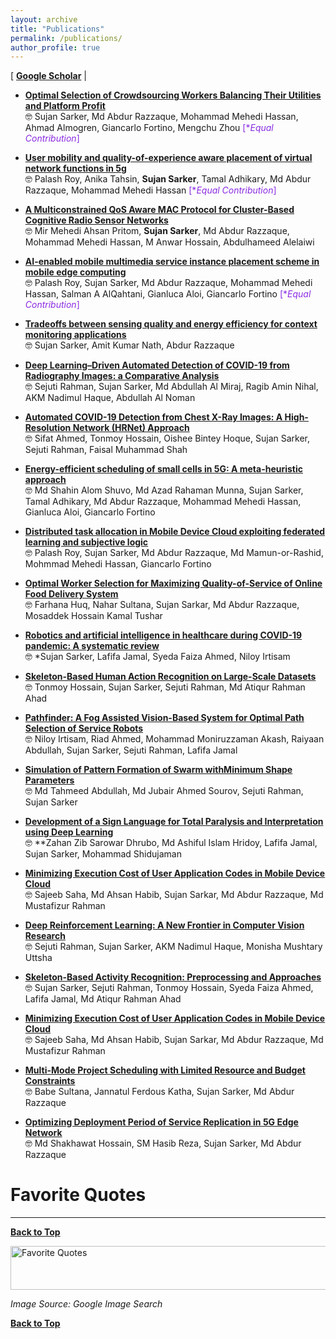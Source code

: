 ```yaml
---
layout: archive
title: "Publications"
permalink: /publications/
author_profile: true
---
```


[ [**Google Scholar**](https://scholar.google.com/citations?user=uCSts6gAAAAJ&hl=en) \|

* [**Optimal Selection of Crowdsourcing Workers Balancing Their Utilities and Platform Profit**](https://ieeexplore.ieee.org/abstract/document/8731644)<br/>
🤓 Sujan Sarker, Md Abdur Razzaque, Mohammad Mehedi Hassan, Ahmad Almogren, Giancarlo Fortino, Mengchu Zhou <span style ="color:BlueViolet"> [\**Equal Contribution*]</span> <br/>

* [**User mobility and quality-of-experience aware placement of virtual network functions in 5g**](https://www.sciencedirect.com/science/article/abs/pii/S0140366419314227)<br/>
🤓 Palash Roy, Anika Tahsin, **Sujan Sarker**, Tamal Adhikary, Md Abdur Razzaque, Mohammad Mehedi Hassan <span style ="color:BlueViolet"> [\**Equal Contribution*]</span> <br/>

* [**A Multiconstrained QoS Aware MAC Protocol for Cluster-Based Cognitive Radio Sensor Networks**](https://journals.sagepub.com/doi/full/10.1155/2015/262871)<br/>
🤓 Mir Mehedi Ahsan Pritom, **Sujan Sarker**, Md Abdur Razzaque, Mohammad Mehedi Hassan, M Anwar Hossain, Abdulhameed Alelaiwi <br/>

* [**AI-enabled mobile multimedia service instance placement scheme in mobile edge computing**](https://www.sciencedirect.com/science/article/abs/pii/S1389128620312160) <br/>
🤓 Palash Roy, Sujan Sarker, Md Abdur Razzaque, Mohammad Mehedi Hassan, Salman A AlQahtani, Gianluca Aloi, Giancarlo Fortino <span style ="color:BlueViolet"> [\**Equal Contribution*]</span> <br/>

* [**Tradeoffs between sensing quality and energy efficiency for context monitoring applications**](https://ieeexplore.ieee.org/abstract/document/7400699) <br/>
🤓 Sujan Sarker, Amit Kumar Nath, Abdur Razzaque <br/>

* [**Deep Learning–Driven Automated Detection of COVID-19 from Radiography Images: a Comparative Analysis**](https://link.springer.com/article/10.1007/s12559-020-09779-5) <br/>
🤓 Sejuti Rahman, Sujan Sarker, Md Abdullah Al Miraj, Ragib Amin Nihal, AKM Nadimul Haque, Abdullah Al Noman <br/> 

* [**Automated COVID-19 Detection from Chest X-Ray Images: A High-Resolution Network (HRNet) Approach**](https://link.springer.com/article/10.1007/s42979-021-00690-w) <br/>
🤓 Sifat Ahmed, Tonmoy Hossain, Oishee Bintey Hoque, Sujan Sarker, Sejuti Rahman, Faisal Muhammad Shah <br/>

* [**Energy-efficient scheduling of small cells in 5G: A meta-heuristic approach**](https://www.sciencedirect.com/science/article/abs/pii/S1084804521000138) <br/>
🤓 Md Shahin Alom Shuvo, Md Azad Rahaman Munna, Sujan Sarker, Tamal Adhikary, Md Abdur Razzaque, Mohammad Mehedi Hassan, Gianluca Aloi, Giancarlo Fortino <br/>

* [**Distributed task allocation in Mobile Device Cloud exploiting federated learning and subjective logic**](https://www.sciencedirect.com/science/article/abs/pii/S1383762120302162) <br/>
🤓 Palash Roy, Sujan Sarker, Md Abdur Razzaque, Md Mamun-or-Rashid, Mohmmad Mehedi Hassan, Giancarlo Fortino <br/>

* [**Optimal Worker Selection for Maximizing Quality-of-Service of Online Food Delivery System**](https://ieeexplore.ieee.org/abstract/document/9068059) <br/>
🤓 Farhana Huq, Nahar Sultana, Sujan Sarkar, Md Abdur Razzaque, Mosaddek Hossain Kamal Tushar <br/>

* [**Robotics and artificial intelligence in healthcare during COVID-19 pandemic: A systematic review**](https://www.sciencedirect.com/science/article/pii/S0921889021001871) <br/>
🤓 *Sujan Sarker, Lafifa Jamal, Syeda Faiza Ahmed, Niloy Irtisam <br/>

* [**Skeleton-Based Human Action Recognition on Large-Scale Datasets**](https://link.springer.com/chapter/10.1007/978-3-030-75490-7_5) <br/>
🤓 Tonmoy Hossain, Sujan Sarker, Sejuti Rahman, Md Atiqur Rahman Ahad <br/>

* [**Pathfinder: A Fog Assisted Vision-Based System for Optimal Path Selection of Service Robots**](https://ieeexplore.ieee.org/abstract/document/9306573) <br/>
🤓 Niloy Irtisam, Riad Ahmed, Mohammad Moniruzzaman Akash, Raiyaan Abdullah, Sujan Sarker, Sejuti Rahman, Lafifa Jamal <br/>

* [**Simulation of Pattern Formation of Swarm withMinimum Shape Parameters**](https://ieeexplore.ieee.org/abstract/document/9306556) <br/>
🤓 Md Tahmeed Abdullah, Md Jubair Ahmed Sourov, Sejuti Rahman, Sujan Sarker <br/>

* [**Development of a Sign Language for Total Paralysis and Interpretation using Deep Learning**](https://ieeexplore.ieee.org/abstract/document/9367362) <br/>
🤓 **Zahan Zib Sarowar Dhrubo, Md Ashiful Islam Hridoy, Lafifa Jamal, Sujan Sarker, Mohammad Shidujaman <br/>

* [**Minimizing Execution Cost of User Application Codes in Mobile Device Cloud**](https://ieeexplore.ieee.org/abstract/document/9067996) <br/>
🤓 Sajeeb Saha, Md Ahsan Habib, Sujan Sarkar, Md Abdur Razzaque, Md Mustafizur Rahman <br/>

* [**Deep Reinforcement Learning: A New Frontier in Computer Vision Research**](https://link.springer.com/chapter/10.1007/978-3-030-75490-7_2) <br/>
🤓 Sejuti Rahman, Sujan Sarker, AKM Nadimul Haque, Monisha Mushtary Uttsha <br/>

* [**Skeleton-Based Activity Recognition: Preprocessing and Approaches**](https://link.springer.com/chapter/10.1007%2F978-3-030-68590-4_2) <br/>
🤓 Sujan Sarker, Sejuti Rahman, Tonmoy Hossain, Syeda Faiza Ahmed, Lafifa Jamal, Md Atiqur Rahman Ahad <br/>

* [**Minimizing Execution Cost of User Application Codes in Mobile Device Cloud**](https://ieeexplore.ieee.org/abstract/document/9067996) <br/>
🤓 Sajeeb Saha, Md Ahsan Habib, Sujan Sarkar, Md Abdur Razzaque, Md Mustafizur Rahman <br/>

* [**Multi-Mode Project Scheduling with Limited Resource and Budget Constraints**](https://ieeexplore.ieee.org/abstract/document/8660864) <br/>
🤓 Babe Sultana, Jannatul Ferdous Katha, Sujan Sarker, Md Abdur Razzaque <br/>

* [**Optimizing Deployment Period of Service Replication in 5G Edge Network**](https://ieeexplore.ieee.org/abstract/document/8660902) <br/>
🤓 Md Shakhawat Hossain, SM Hasib Reza, Sujan Sarker, Md Abdur Razzaque <br/>

# Favorite Quotes
-------------------

[**Back to Top**](#)

<img src="https://tafseer-nayeem.github.io/images/quotes.png" alt="Favorite Quotes"
	title="Favorite Quotes" width="840" height="70">

*Image Source: Google Image Search*

[**Back to Top**](#)
